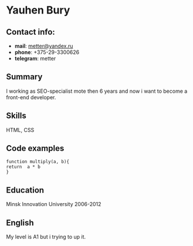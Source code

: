 # Yauhen Bury

## Contact info:
* **mail**: metter@yandex.ru
* **phone**: +375-29-3300626
* **telegram**: metter

## Summary
I working as SEO-specialist mote then 6 years and now i want to become a front-end developer.

## Skills
HTML, CSS

## Code examples
```
function multiply(a, b){
return  a * b
}
```

## Education
Minsk Innovation University 2006-2012

## English
My level is A1 but i trying to up it.
